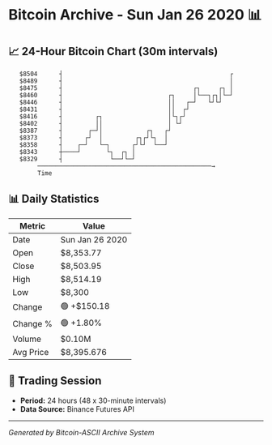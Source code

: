 # Bitcoin Archive - Sun Jan 26 2020 📊

## 📈 24-Hour Bitcoin Chart (30m intervals)

```
   $8504      ┤                                              ┌ 
   $8489      ┤                                              │ 
   $8475      ┤                                    ┌┐     ┌┐ │ 
   $8460      ┤                             ┌┐     │└──┐┌┐│└─┘ 
   $8446      ┤                             ││   ┌─┘   └┘└┘    
   $8431      ┤                             ││  ┌┘             
   $8416      ┤         ┌┐                  │└┐┌┘              
   $8402      ┤         ││                  │ └┘               
   $8387      ┤       ┌─┘│            ┌┐   ┌┘                  
   $8373      ┤      ┌┘  │         ┌┐┌┘└┐  │                   
   $8358      ┤    ┌─┘   └─┐      ┌┘└┘  └──┘                   
   $8343      ┼────┘       └┐  ┌┐ │                            
   $8329      ┤             └──┘└─┘                            
        ────────────────────────────────────────────────→
        Time
```

## 📊 Daily Statistics

| Metric | Value |
|--------|-------|
| Date | Sun Jan 26 2020 |
| Open | $8,353.77 |
| Close | $8,503.95 |
| High | $8,514.19 |
| Low | $8,300 |
| Change | 🟢 +$150.18 |
| Change % | 🟢 +1.80% |
| Volume | $0.10M |
| Avg Price | $8,395.676 |

## 📅 Trading Session

- **Period:** 24 hours (48 x 30-minute intervals)
- **Data Source:** Binance Futures API

---
*Generated by Bitcoin-ASCII Archive System*
